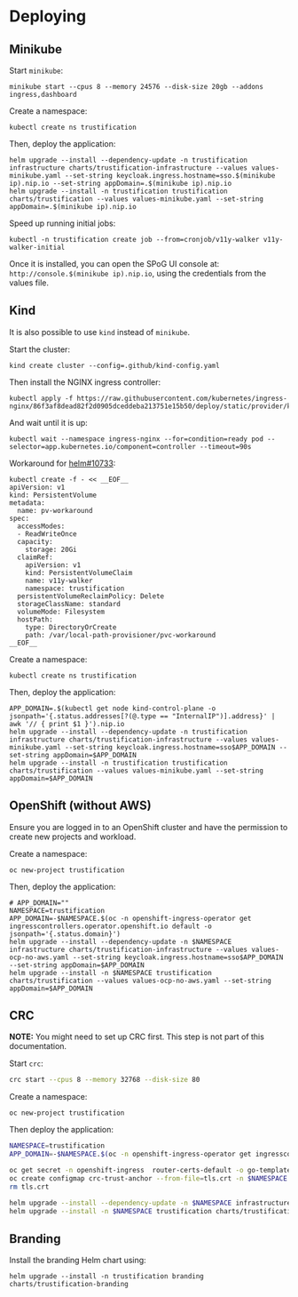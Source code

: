 # Deploying

## Minikube

Start `minikube`:

```shell
minikube start --cpus 8 --memory 24576 --disk-size 20gb --addons ingress,dashboard
```

Create a namespace:

```shell
kubectl create ns trustification
```

Then, deploy the application:

```shell
helm upgrade --install --dependency-update -n trustification infrastructure charts/trustification-infrastructure --values values-minikube.yaml --set-string keycloak.ingress.hostname=sso.$(minikube ip).nip.io --set-string appDomain=.$(minikube ip).nip.io
helm upgrade --install -n trustification trustification charts/trustification --values values-minikube.yaml --set-string appDomain=.$(minikube ip).nip.io
```

Speed up running initial jobs:

```shell
kubectl -n trustification create job --from=cronjob/v11y-walker v11y-walker-initial
```

Once it is installed, you can open the SPoG UI console at: `http://console.$(minikube ip).nip.io`, using the credentials
from the values file.

## Kind

It is also possible to use `kind` instead of `minikube`.

Start the cluster:

```shell
kind create cluster --config=.github/kind-config.yaml
```

Then install the NGINX ingress controller:

```shell
kubectl apply -f https://raw.githubusercontent.com/kubernetes/ingress-nginx/86f3af8dead82f2d0905dceddeba213751e15b50/deploy/static/provider/kind/deploy.yaml
```

And wait until it is up:

```shell
kubectl wait --namespace ingress-nginx --for=condition=ready pod --selector=app.kubernetes.io/component=controller --timeout=90s
```

Workaround for [helm#10733](https://github.com/helm/helm/issues/10733):

```shell
kubectl create -f - << __EOF__
apiVersion: v1
kind: PersistentVolume
metadata:
  name: pv-workaround
spec:
  accessModes:
  - ReadWriteOnce
  capacity:
    storage: 20Gi
  claimRef:
    apiVersion: v1
    kind: PersistentVolumeClaim
    name: v11y-walker
    namespace: trustification
  persistentVolumeReclaimPolicy: Delete
  storageClassName: standard
  volumeMode: Filesystem
  hostPath:
    type: DirectoryOrCreate
    path: /var/local-path-provisioner/pvc-workaround
__EOF__
```

Create a namespace:

```shell
kubectl create ns trustification
```

Then, deploy the application:

```shell
APP_DOMAIN=.$(kubectl get node kind-control-plane -o jsonpath='{.status.addresses[?(@.type == "InternalIP")].address}' | awk '// { print $1 }').nip.io
helm upgrade --install --dependency-update -n trustification infrastructure charts/trustification-infrastructure --values values-minikube.yaml --set-string keycloak.ingress.hostname=sso$APP_DOMAIN --set-string appDomain=$APP_DOMAIN
helm upgrade --install -n trustification trustification charts/trustification --values values-minikube.yaml --set-string appDomain=$APP_DOMAIN
```

## OpenShift (without AWS)

Ensure you are logged in to an OpenShift cluster and have the permission to create new projects and workload.

Create a namespace:

```shell
oc new-project trustification
```

Then, deploy the application:

```shell
# APP_DOMAIN=""
NAMESPACE=trustification
APP_DOMAIN=-$NAMESPACE.$(oc -n openshift-ingress-operator get ingresscontrollers.operator.openshift.io default -o jsonpath='{.status.domain}')
helm upgrade --install --dependency-update -n $NAMESPACE infrastructure charts/trustification-infrastructure --values values-ocp-no-aws.yaml --set-string keycloak.ingress.hostname=sso$APP_DOMAIN --set-string appDomain=$APP_DOMAIN
helm upgrade --install -n $NAMESPACE trustification charts/trustification --values values-ocp-no-aws.yaml --set-string appDomain=$APP_DOMAIN
```

## CRC

**NOTE:** You might need to set up CRC first. This step is not part of this documentation.

Start `crc`:

```bash
crc start --cpus 8 --memory 32768 --disk-size 80
```

Create a namespace:

```shell
oc new-project trustification
```

Then deploy the application:

```bash
NAMESPACE=trustification
APP_DOMAIN=-$NAMESPACE.$(oc -n openshift-ingress-operator get ingresscontrollers.operator.openshift.io default -o jsonpath='{.status.domain}')

oc get secret -n openshift-ingress  router-certs-default -o go-template='{{index .data "tls.crt"}}' | base64 -d > tls.crt
oc create configmap crc-trust-anchor --from-file=tls.crt -n $NAMESPACE
rm tls.crt

helm upgrade --install --dependency-update -n $NAMESPACE infrastructure charts/trustification-infrastructure --values values-ocp-no-aws.yaml --set-string keycloak.ingress.hostname=sso$APP_DOMAIN --set-string appDomain=$APP_DOMAIN
helm upgrade --install -n $NAMESPACE trustification charts/trustification --values values-ocp-no-aws.yaml --set-string appDomain=$APP_DOMAIN --values values-crc.yaml
```

## Branding

Install the branding Helm chart using:

```shell
helm upgrade --install -n trustification branding charts/trustification-branding
```
